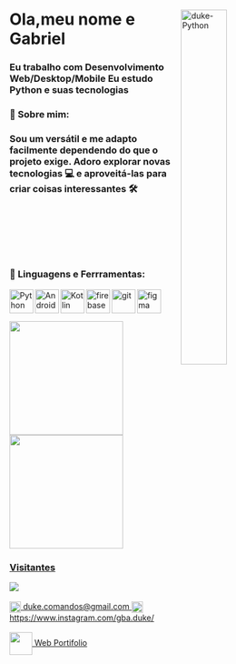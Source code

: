

<div align="left">
 <img align="right" alt="duke-Python"  width="40%" src="https://user-images.githubusercontent.com/42377719/147290178-aeb3f84d-086a-42ed-8e93-2d85b291e5be.gif">
<h1>Ola,meu nome e Gabriel  </h2>

<h3>Eu trabalho com Desenvolvimento Web/Desktop/Mobile 
 Eu estudo Python e suas tecnologias
 </h3
</div>

### 🧐 Sobre mim:
### Sou um versátil e me adapto facilmente dependendo do que o projeto exige. Adoro explorar novas tecnologias 💻 e aproveitá-las para criar coisas interessantes 🛠️

<br>
 <br><br><br><br>
 
 
### 🔨 Linguagens e Ferrramentas:


<a href="https://www.python.org" target="_blank"><img align="left" alt="Python" height ="42px" src="https://raw.githubusercontent.com/rahul-jha98/github_readme_icons/main/language_and_tools/square/python/python.svg"></a>
<a href="https://developer.android.com" target="_blank"> <img align="left" alt="Android" height ="42px" src="https://raw.githubusercontent.com/rahul-jha98/github_readme_icons/main/language_and_tools/square/android/android.svg"> </a>
<a href="https://kotlinlang.org" target="_blank"><img align="left" alt="Kotlin" height ="42px" src="https://raw.githubusercontent.com/rahul-jha98/github_readme_icons/main/language_and_tools/square/kotlin/kotlin.svg"></a>

<a href="https://firebase.google.com/" target="_blank"> <img align="left" src="https://raw.githubusercontent.com/rahul-jha98/github_readme_icons/main/language_and_tools/square/firebase/firebase.svg" alt="firebase" height ="42px"/> </a>




<a href="https://git-scm.com/" target="_blank"> <img src="https://raw.githubusercontent.com/rahul-jha98/github_readme_icons/main/language_and_tools/square/git-scm/git-scm.svg" align="left" alt="git" height='42px'/> </a>
<a href="https://www.figma.com/" target="_blank"> <img src="https://raw.githubusercontent.com/rahul-jha98/github_readme_icons/main/language_and_tools/square/figma/figma.svg" alt="figma" height='42px'/> </a>

 


<div>
  <a href="https://github.com/Gabriel018">
  <img height="200" src="https://github-readme-stats.vercel.app/api?username=Gabriel018&show_icons=true&theme=dark&include_all_commits=true&count_private=true"/>
  <img height="200" src="https://github-readme-stats.vercel.app/api/top-langs/?username=Gabriel018&layout=compact&langs_count=7&theme=dark"/>
</div>


 </div>
 
 <div>  
  <h3 align="left"> Visitantes </h3>
  <img align="left" src="https://profile-counter.glitch.me/Gabriel018/count.svg">
   </div> 
<br>
 <br>
<img align="center" alt="duke-gmail" height="20" src= "https://img.shields.io/badge/Gmail-D14836?style=for-the-badge&logo=gmail&logoColor=white:"><a href='mailto:duke.comandos@gmail.com'</a> duke.comandos@gmail.com <img align="center" alt="duke-gmail" height="20" src= "https://img.shields.io/badge/Instagram-E4405F?style=for-the-badge&logo=instagram&logoColor=white"> https://www.instagram.com/gba.duke/  <br> 
 <br>
<a href='https://gabriel018.github.io/'> <img align="center" height="40" src='https://user-images.githubusercontent.com/42377719/168672772-8390345b-649b-4ad3-8bba-c1524332ffcf.png'> Web Portifolio</a>

 
 


  
  
